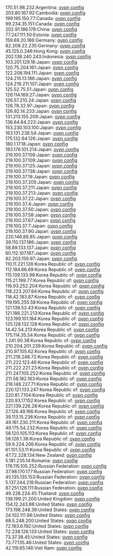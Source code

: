 170.51.98.232:Argentina: [ovpn config](vpn/170_51_98_232.ovpn)  
203.80.167.92:Cambodia: [ovpn config](vpn/203_80_167_92.ovpn)  
199.195.150.77:Canada: [ovpn config](vpn/199_195_150_77.ovpn)  
99.234.35.151:Canada: [ovpn config](vpn/99_234_35_151.ovpn)  
202.91.186.178:China: [ovpn config](vpn/202_91_186_178.ovpn)  
77.247.111.50:Estonia: [ovpn config](vpn/77_247_111_50.ovpn)  
159.69.20.186:Germany: [ovpn config](vpn/159_69_20_186.ovpn)  
82.208.22.235:Germany: [ovpn config](vpn/82_208_22_235.ovpn)  
45.125.0.246:Hong Kong: [ovpn config](vpn/45_125_0_246.ovpn)  
202.138.240.243:Indonesia: [ovpn config](vpn/202_138_240_243.ovpn)  
103.201.129.18:Japan: [ovpn config](vpn/103_201_129_18.ovpn)  
120.75.204.161:Japan: [ovpn config](vpn/120_75_204_161.ovpn)  
122.208.194.111:Japan: [ovpn config](vpn/122_208_194_111.ovpn)  
124.215.13.186:Japan: [ovpn config](vpn/124_215_13_186.ovpn)  
124.219.211.107:Japan: [ovpn config](vpn/124_219_211_107.ovpn)  
125.52.75.51:Japan: [ovpn config](vpn/125_52_75_51.ovpn)  
126.114.169.27:Japan: [ovpn config](vpn/126_114_169_27.ovpn)  
126.57.210.24:Japan: [ovpn config](vpn/126_57_210_24.ovpn)  
126.78.32.97:Japan: [ovpn config](vpn/126_78_32_97.ovpn)  
126.92.14.233:Japan: [ovpn config](vpn/126_92_14_233.ovpn)  
131.213.155.209:Japan: [ovpn config](vpn/131_213_155_209.ovpn)  
138.64.84.223:Japan: [ovpn config](vpn/138_64_84_223.ovpn)  
153.230.103.100:Japan: [ovpn config](vpn/153_230_103_100.ovpn)  
163.131.238.54:Japan: [ovpn config](vpn/163_131_238_54.ovpn)  
175.132.64.126:Japan: [ovpn config](vpn/175_132_64_126.ovpn)  
180.1.17.18:Japan: [ovpn config](vpn/180_1_17_18.ovpn)  
183.176.101.214:Japan: [ovpn config](vpn/183_176_101_214.ovpn)  
219.100.37.108:Japan: [ovpn config](vpn/219_100_37_108.ovpn)  
219.100.37.109:Japan: [ovpn config](vpn/219_100_37_109.ovpn)  
219.100.37.125:Japan: [ovpn config](vpn/219_100_37_125.ovpn)  
219.100.37.138:Japan: [ovpn config](vpn/219_100_37_138.ovpn)  
219.100.37.19:Japan: [ovpn config](vpn/219_100_37_19.ovpn)  
219.100.37.205:Japan: [ovpn config](vpn/219_100_37_205.ovpn)  
219.100.37.211:Japan: [ovpn config](vpn/219_100_37_211.ovpn)  
219.100.37.213:Japan: [ovpn config](vpn/219_100_37_213.ovpn)  
219.100.37.22:Japan: [ovpn config](vpn/219_100_37_22.ovpn)  
219.100.37.4:Japan: [ovpn config](vpn/219_100_37_4.ovpn)  
219.100.37.50:Japan: [ovpn config](vpn/219_100_37_50.ovpn)  
219.100.37.58:Japan: [ovpn config](vpn/219_100_37_58.ovpn)  
219.100.37.67:Japan: [ovpn config](vpn/219_100_37_67.ovpn)  
219.100.37.7:Japan: [ovpn config](vpn/219_100_37_7.ovpn)  
219.100.37.90:Japan: [ovpn config](vpn/219_100_37_90.ovpn)  
220.146.88.85:Japan: [ovpn config](vpn/220_146_88_85.ovpn)  
39.110.137.186:Japan: [ovpn config](vpn/39_110_137_186.ovpn)  
58.89.133.137:Japan: [ovpn config](vpn/58_89_133_137.ovpn)  
60.112.107.187:Japan: [ovpn config](vpn/60_112_107_187.ovpn)  
92.203.159.97:Japan: [ovpn config](vpn/92_203_159_97.ovpn)  
110.11.221.128:Korea Republic of: [ovpn config](vpn/110_11_221_128.ovpn)  
112.184.66.69:Korea Republic of: [ovpn config](vpn/112_184_66_69.ovpn)  
115.139.133.98:Korea Republic of: [ovpn config](vpn/115_139_133_98.ovpn)  
115.21.199.77:Korea Republic of: [ovpn config](vpn/115_21_199_77.ovpn)  
116.93.252.204:Korea Republic of: [ovpn config](vpn/116_93_252_204.ovpn)  
118.223.207.64:Korea Republic of: [ovpn config](vpn/118_223_207_64.ovpn)  
118.42.183.87:Korea Republic of: [ovpn config](vpn/118_42_183_87.ovpn)  
119.195.255.58:Korea Republic of: [ovpn config](vpn/119_195_255_58.ovpn)  
121.139.53.43:Korea Republic of: [ovpn config](vpn/121_139_53_43.ovpn)  
121.186.221.213:Korea Republic of: [ovpn config](vpn/121_186_221_213.ovpn)  
123.199.101.184:Korea Republic of: [ovpn config](vpn/123_199_101_184.ovpn)  
125.128.132.128:Korea Republic of: [ovpn config](vpn/125_128_132_128.ovpn)  
14.42.54.213:Korea Republic of: [ovpn config](vpn/14_42_54_213.ovpn)  
175.114.35.54:Korea Republic of: [ovpn config](vpn/175_114_35_54.ovpn)  
1.241.90.38:Korea Republic of: [ovpn config](vpn/1_241_90_38.ovpn)  
210.204.201.239:Korea Republic of: [ovpn config](vpn/210_204_201_239.ovpn)  
210.97.105.62:Korea Republic of: [ovpn config](vpn/210_97_105_62.ovpn)  
211.216.248.72:Korea Republic of: [ovpn config](vpn/211_216_248_72.ovpn)  
211.222.123.46:Korea Republic of: [ovpn config](vpn/211_222_123_46.ovpn)  
211.222.221.23:Korea Republic of: [ovpn config](vpn/211_222_221_23.ovpn)  
211.247.105.252:Korea Republic of: [ovpn config](vpn/211_247_105_252.ovpn)  
211.58.182.163:Korea Republic of: [ovpn config](vpn/211_58_182_163.ovpn)  
218.148.227.71:Korea Republic of: [ovpn config](vpn/218_148_227_71.ovpn)  
220.121.133.247:Korea Republic of: [ovpn config](vpn/220_121_133_247.ovpn)  
220.81.7.104:Korea Republic of: [ovpn config](vpn/220_81_7_104.ovpn)  
220.93.17.152:Korea Republic of: [ovpn config](vpn/220_93_17_152.ovpn)  
221.139.226.28:Korea Republic of: [ovpn config](vpn/221_139_226_28.ovpn)  
27.126.49.166:Korea Republic of: [ovpn config](vpn/27_126_49_166.ovpn)  
39.113.15.236:Korea Republic of: [ovpn config](vpn/39_113_15_236.ovpn)  
49.161.230.211:Korea Republic of: [ovpn config](vpn/49_161_230_211.ovpn)  
49.175.54.232:Korea Republic of: [ovpn config](vpn/49_175_54_232.ovpn)  
58.120.105.113:Korea Republic of: [ovpn config](vpn/58_120_105_113.ovpn)  
58.126.1.38:Korea Republic of: [ovpn config](vpn/58_126_1_38.ovpn)  
59.9.224.206:Korea Republic of: [ovpn config](vpn/59_9_224_206.ovpn)  
61.101.53.11:Korea Republic of: [ovpn config](vpn/61_101_53_11.ovpn)  
47.72.228.134:New Zealand: [ovpn config](vpn/47_72_228_134.ovpn)  
5.181.235.14:Romania: [ovpn config](vpn/5_181_235_14.ovpn)  
176.115.105.252:Russian Federation: [ovpn config](vpn/176_115_105_252.ovpn)  
37.98.170.177:Russian Federation: [ovpn config](vpn/37_98_170_177.ovpn)  
45.135.135.153:Russian Federation: [ovpn config](vpn/45_135_135_153.ovpn)  
5.137.244.218:Russian Federation: [ovpn config](vpn/5_137_244_218.ovpn)  
87.251.126.111:Russian Federation: [ovpn config](vpn/87_251_126_111.ovpn)  
49.228.224.45:Thailand: [ovpn config](vpn/49_228_224_45.ovpn)  
138.199.21.200:United Kingdom: [ovpn config](vpn/138_199_21_200.ovpn)  
154.12.243.86:United States: [ovpn config](vpn/154_12_243_86.ovpn)  
173.198.248.39:United States: [ovpn config](vpn/173_198_248_39.ovpn)  
24.102.111.96:United States: [ovpn config](vpn/24_102_111_96.ovpn)  
68.5.248.200:United States: [ovpn config](vpn/68_5_248_200.ovpn)  
72.193.6.192:United States: [ovpn config](vpn/72_193_6_192.ovpn)  
72.238.128.133:United States: [ovpn config](vpn/72_238_128_133.ovpn)  
73.37.38.45:United States: [ovpn config](vpn/73_37_38_45.ovpn)  
73.77.135.46:United States: [ovpn config](vpn/73_77_135_46.ovpn)  
42.119.65.146:Viet Nam: [ovpn config](vpn/42_119_65_146.ovpn)  
